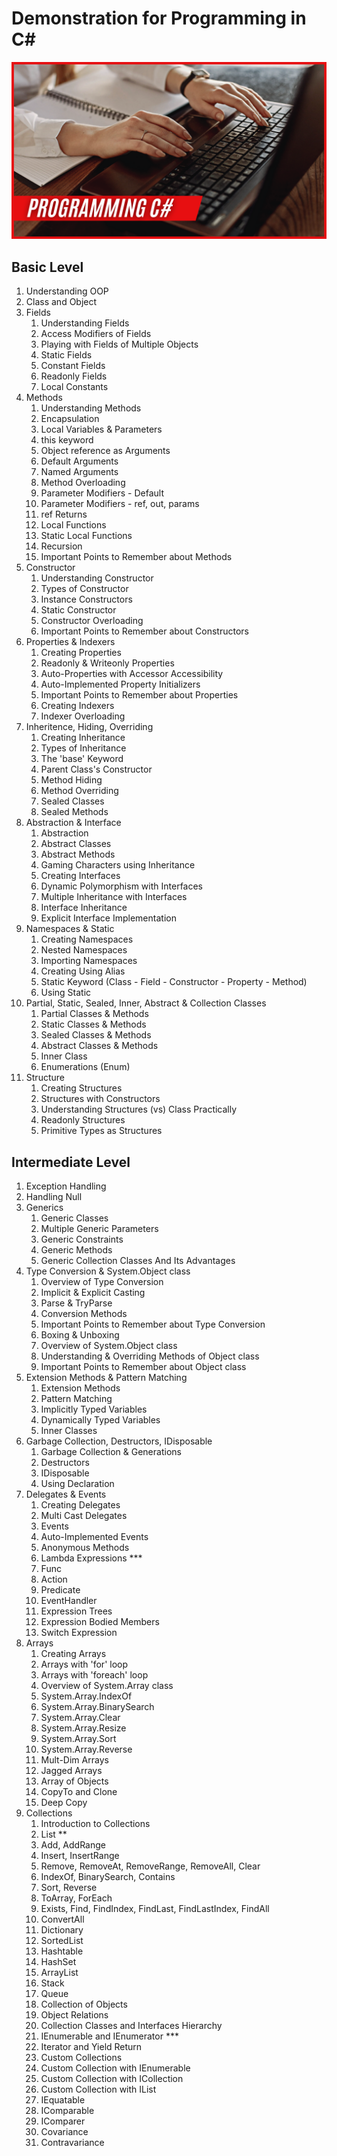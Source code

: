 # Demonstration for Programming in C#
![Programming C#](/assets/banner.png "C#")
## Basic Level
1. Understanding OOP
2. Class and Object
3. Fields
	1. Understanding Fields
	2. Access Modifiers of Fields
	3. Playing with Fields of Multiple Objects
	4. Static Fields
	5. Constant Fields
	6. Readonly Fields
	7. Local Constants
4. Methods
	1. Understanding Methods
	2. Encapsulation 
	3. Local Variables & Parameters
	4. this keyword
	5. Object reference as Arguments
	6. Default Arguments
	7. Named Arguments
	8. Method Overloading
	9. Parameter Modifiers - Default
	10. Parameter Modifiers - ref, out, params
	11. ref Returns
	12. Local Functions
	13. Static Local Functions
	14. Recursion
	15. Important Points to Remember about Methods
5. Constructor
	1. Understanding Constructor
	2. Types of Constructor
	3. Instance Constructors
	4. Static Constructor
	5. Constructor Overloading
	6. Important Points to Remember about Constructors
6. Properties & Indexers
	1. Creating Properties
	2. Readonly & Writeonly Properties
	3. Auto-Properties with Accessor Accessibility
	4. Auto-Implemented Property Initializers
	5. Important Points to Remember about Properties
	6. Creating Indexers
	7. Indexer Overloading
7. Inheritence, Hiding, Overriding
	1. Creating Inheritance
	2. Types of Inheritance
	3. The 'base' Keyword
	4. Parent Class's Constructor
	5. Method Hiding
	6. Method Overriding
	7. Sealed Classes
	8. Sealed Methods
8. Abstraction & Interface
	1. Abstraction
	2. Abstract Classes
	3. Abstract Methods
	4. Gaming Characters using Inheritance
	5. Creating Interfaces
	6. Dynamic Polymorphism with Interfaces
	7. Multiple Inheritance with Interfaces
	8. Interface Inheritance
	9. Explicit Interface Implementation
9. Namespaces & Static
	1. Creating Namespaces
	2. Nested Namespaces
	3. Importing Namespaces
	4. Creating Using Alias
	5. Static Keyword (Class - Field - Constructor - Property - Method)
	6. Using Static	
10. Partial, Static, Sealed, Inner, Abstract & Collection Classes
	1. Partial Classes & Methods
	2. Static Classes & Methods
	3. Sealed Classes & Methods
	4. Abstract Classes & Methods
	5. Inner Class
	6. Enumerations (Enum)
11. Structure
	1. Creating Structures
	2. Structures with Constructors
	3. Understanding Structures (vs) Class Practically
	4. Readonly Structures
	5. Primitive Types as Structures
## Intermediate Level
1. Exception Handling
2. Handling Null   
3. Generics
	1. Generic Classes
	2. Multiple Generic Parameters
	3. Generic Constraints
	4. Generic Methods
	5. Generic Collection Classes And Its Advantages
4. Type Conversion & System.Object class
	1. Overview of Type Conversion
	2. Implicit & Explicit Casting
	3. Parse & TryParse
	4. Conversion Methods
	5. Important Points to Remember about Type Conversion
	6. Boxing & Unboxing
	7. Overview of System.Object class
	8. Understanding & Overriding Methods of Object class
	9. Important Points to Remember about Object class
5. Extension Methods & Pattern Matching
	1. Extension Methods
	2. Pattern Matching
	3. Implicitly Typed Variables
	4. Dynamically Typed Variables
	5. Inner Classes
6. Garbage Collection, Destructors, IDisposable 
	1. Garbage Collection & Generations
	2. Destructors
	3. IDisposable
	4. Using Declaration
7. Delegates & Events
	1. Creating Delegates
	2. Multi Cast Delegates
	3. Events
	4. Auto-Implemented Events
	5. Anonymous Methods
	6. Lambda Expressions ***
	7. Func
	8. Action
	9. Predicate
	10. EventHandler
	11. Expression Trees
	12. Expression Bodied Members
	13. Switch Expression
8. Arrays
	1. Creating Arrays
	2. Arrays with 'for' loop
	3. Arrays with 'foreach' loop
	4. Overview of System.Array class
	5. System.Array.IndexOf
	6. System.Array.BinarySearch
	7. System.Array.Clear
	8. System.Array.Resize
	9. System.Array.Sort
	10. System.Array.Reverse
	11. Mult-Dim Arrays
	12. Jagged Arrays
	13. Array of Objects
	14. CopyTo and Clone
	15. Deep Copy
9. Collections
	1. Introduction to Collections
	2. List **
	3. Add, AddRange
	4. Insert, InsertRange
	5. Remove, RemoveAt, RemoveRange, RemoveAll, Clear
	6. IndexOf, BinarySearch, Contains
	7. Sort, Reverse
	8. ToArray, ForEach
	9. Exists, Find, FindIndex, FindLast, FindLastIndex, FindAll
	10. ConvertAll
	11. Dictionary
	12. SortedList
	13. Hashtable
	14. HashSet
	15. ArrayList
	16. Stack
	17. Queue
	18. Collection of Objects
	19. Object Relations
	20. Collection Classes and Interfaces Hierarchy
	21. IEnumerable and IEnumerator ***
	22. Iterator and Yield Return
	23. Custom Collections
	24. Custom Collection with IEnumerable
	25. Custom Collection with ICollection
	26. Custom Collection with IList
	27. IEquatable
	28. IComparable
	29. IComparer
	30. Covariance
	31. Contravariance




